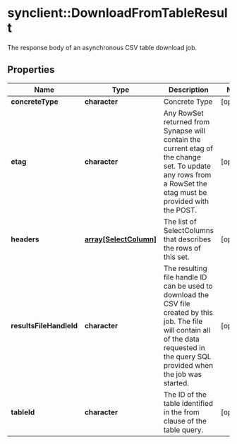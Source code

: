 # synclient::DownloadFromTableResult

The response body of an asynchronous CSV table download job.
## Properties
Name | Type | Description | Notes
------------ | ------------- | ------------- | -------------
**concreteType** | **character** | Concrete Type | [optional] 
**etag** | **character** | Any RowSet returned from Synapse will contain the current etag of the change set. To update any rows from a RowSet the etag must be provided with the POST.  | [optional] 
**headers** | [**array[SelectColumn]**](SelectColumn.md) | The list of SelectColumns that describes the rows of this set. | [optional] 
**resultsFileHandleId** | **character** | The resulting file handle ID can be used to download the CSV file created by this job. The file will contain all of the data requested in the query SQL provided when the job was started.  | [optional] 
**tableId** | **character** | The ID of the table identified in the from clause of the table query. | [optional] 


